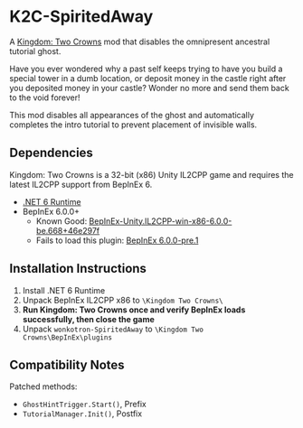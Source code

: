 # K2C-SpiritedAway
A [Kingdom: Two Crowns](https://www.kingdomthegame.com/kingdom-two-crowns) mod that disables the omnipresent ancestral tutorial ghost.

Have you ever wondered why a past self keeps trying to have you build a special tower in a dumb location, or deposit money in the castle right after you deposited money in your castle?  Wonder no more and send them back to the void forever!

This mod disables all appearances of the ghost and automatically completes the intro tutorial to prevent placement of invisible walls.

## Dependencies
Kingdom: Two Crowns is a 32-bit (x86) Unity IL2CPP game and requires the latest IL2CPP support from BepInEx 6.
- [.NET 6 Runtime](https://dotnet.microsoft.com/en-us/download/dotnet/6.0)
- BepInEx 6.0.0+
    - Known Good:  [BepInEx-Unity.IL2CPP-win-x86-6.0.0-be.668+46e297f](https://builds.bepinex.dev/projects/bepinex_be) 
    - Fails to load this plugin:  [BepInEx 6.0.0-pre.1](https://github.com/BepInEx/BepInEx/releases/tag/v6.0.0-pre.1)

## Installation Instructions
1. Install .NET 6 Runtime
1. Unpack BepInEx IL2CPP x86 to `\Kingdom Two Crowns\`
1. **Run Kingdom: Two Crowns once and verify BepInEx loads successfully, then close the game**
1. Unpack `wonkotron-SpiritedAway` to `\Kingdom Two Crowns\BepInEx\plugins`

## Compatibility Notes
Patched methods:
- `GhostHintTrigger.Start()`, Prefix
- `TutorialManager.Init()`, Postfix
